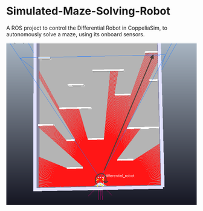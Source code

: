 # Simulated-Maze-Solving-Robot

A ROS project to control the Differential Robot in CoppeliaSim, to autonomously solve a maze, using its onboard sensors. 


![Image of the simulated robot within the maze in CoppeliaSim](images/Lidar_sensor.PNG)
